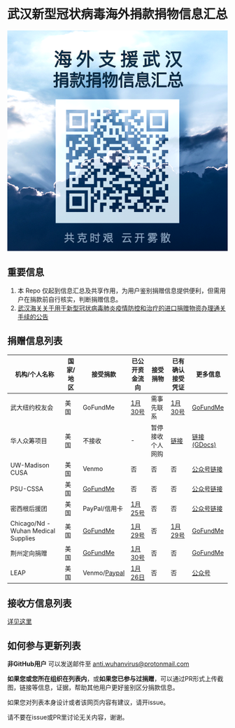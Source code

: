 # 武汉新型冠状病毒海外捐款捐物信息汇总

![QR](img/QR.jfif)

## 重要信息
1. 本 Repo 仅起到信息汇总及共享作用，为用户鉴别捐赠信息提供便利，但需用户在捐款前自行核实，判断捐赠信息。
2. [武汉海关关于用于新型冠状病毒肺炎疫情防控和治疗的进口捐赠物资办理通关手续的公告](http://www.customs.gov.cn/wuhan_customs/506378/506379/2851956/index.html)

## 捐赠信息列表

|机构/个人名称|国家/地区|接受捐款|已公开资金流向|接受捐物|已有确认接受凭证|更多信息|
|----|----|----|----|----|----|----|
|武大纽约校友会|美国|GoFundMe|[1月30号](https://mp.weixin.qq.com/s?__biz=MzA5MDk3Njk2OA==&mid=2649469517&idx=1&sn=452d86f749eb8a30cab2a8e9f6c12c70&chksm=881c75eabf6bfcfc2e5ad1c8e763864212233f832dcee853b8e7799d51551813d8f1975d45e7&mpshare=1&scene=1&srcid=&sharer_sharetime=1580478397926&sharer_shareid=c282b90b765c4d4e8683eca427a40b39&exportkey=A43YkXvQ1%2FXn6q5bsHlCVoI%3D&pass_ticket=6HF%2BxIoE5QWmWOn3pANoVH4re4CkaAb3TK1hiL0F08s%3D#rd)|需事先联系|[1月30号](https://mp.weixin.qq.com/s?__biz=MzA5MDk3Njk2OA==&mid=2649469517&idx=1&sn=452d86f749eb8a30cab2a8e9f6c12c70&chksm=881c75eabf6bfcfc2e5ad1c8e763864212233f832dcee853b8e7799d51551813d8f1975d45e7&mpshare=1&scene=1&srcid=&sharer_sharetime=1580478397926&sharer_shareid=c282b90b765c4d4e8683eca427a40b39&exportkey=A43YkXvQ1%2FXn6q5bsHlCVoI%3D&pass_ticket=6HF%2BxIoE5QWmWOn3pANoVH4re4CkaAb3TK1hiL0F08s%3D#rd)|[GoFundMe](https://www.gofundme.com/f/help-wuhan-fight-through-coronavirus?from=timeline)|
|华人众筹项目|美国|不接收|-|暂停接收个人网购|[链接](https://www.jianshu.com/p/44279607f25c)|[链接(GDocs)](https://docs.google.com/document/d/10ajFNh3_sTtyeWdgYP9HHnLH97kkH4w63O5l6Ip7sq0/mobilebasic?from=groupmessage&isappinstalled=0)|
|UW-Madison CUSA|美国|Venmo|否|否|否|[公众号链接](https://mp.weixin.qq.com/s?__biz=MjM5NjE3NTg4MQ==&mid=2649157328&idx=1&sn=9944f7cb0dcade00a525cae94c72503d&chksm=beff07b689888ea0d87171be6496e96ae93f1d5aeae7de639dac3d867bc5ae38855a15680222&mpshare=1&scene=1&srcid=&sharer_sharetime=1579914306615&sharer_shareid=c282b90b765c4d4e8683eca427a40b39&exportkey=AxxcthDE%2FafVp%2BcA1v3Lnp0%3D&pass_ticket=n9CznTPe9B50HPQNOY8BNU33C%2FkqyOkx8qUeWQBsLUY%3D#rd)|
|PSU-CSSA|美国|[GoFundMe](https://www.gofundme.com/f/8uk8e-psu-cssa-benefiting-wuhan?utm_medium=copy_link&utm_source=customer&utm_campaign=p_lico+share-sheet)|否|否|否|[公众号链接](https://mp.weixin.qq.com/s?__biz=Mzg4MTIyMTc5Ng==&mid=2247494219&idx=1&sn=ad620422c1f971ba9ad830f299547a2f&chksm=cf6be380f81c6a96ee28896fe87ecf7b81ed8812ad90149c741bc330c0dad978dab9a280b26f&mpshare=1&scene=1&srcid=&sharer_sharetime=1579923179147&sharer_shareid=880d1f29270eff0018433f83b04f8696&exportkey=A7cPBVafQPCiXh2SoaJh2u4%3D&pass_ticket=n9CznTPe9B50HPQNOY8BNU33C%2FkqyOkx8qUeWQBsLUY%3D#rd)|
|密西根后援团|美国|PayPal/信用卡|[1月25号](https://mp.weixin.qq.com/s?__biz=MzIyNTUwMjkzMg==&mid=2247484127&idx=1&sn=7e39ddc35af2ead07054a49c09f8bdf0&chksm=e87ff164df087872ed20add23cb934e8676851875f4ea8f6c14daf747e9d0264a9bb238084c7&mpshare=1&scene=1&srcid=&sharer_sharetime=1580093674766&sharer_shareid=c282b90b765c4d4e8683eca427a40b39&exportkey=AzVbztGYbiXWaggtxGNqlsw%3D&pass_ticket=b%2F6m5syet1k%2FIRLiCScj5rXu%2B3Y1UH0IKFYeN2jMviA%3D#rd)|否|否|[公众号链接](https://mp.weixin.qq.com/s?__biz=MzIyNTUwMjkzMg==&mid=2247484121&idx=1&sn=a54e185235d1527c8c6cbc4766d40810&chksm=e87ff162df087874389337b2427e61f18a6b9008ea9f2c16abb2e8bafe0a16f00db219807efc&mpshare=1&scene=1&srcid=&sharer_sharetime=1579966143312&sharer_shareid=7413d2033671d79c4383467451323eef&exportkey=A5rV20A%2FqT%2BDBX%2F8RCqavz4%3D&pass_ticket=OAguxKThIUHx7bVnoEvhB%2B1ptqb3ah4QXLpdiQfU7g0%3D#rd)|
|Chicago/Nd - Wuhan Medical Supplies|美国|[GoFundMe](https://www.gofundme.com/f/wuhan-coronavirus-medical-supplies)|[1月29号](https://www.gofundme.com/f/wuhan-coronavirus-medical-supplies)|否|[1月29号](https://www.gofundme.com/f/wuhan-coronavirus-medical-supplies)|[GoFundMe](https://www.gofundme.com/f/wuhan-coronavirus-medical-supplies)|
|荆州定向捐赠|美国|[GoFundMe](https://www.gofundme.com/f/fundraising-for-medical-supplies-ncov-jingzhou?utm_source=customer&utm_medium=copy_link-tip&utm_campaign=p_cp+share-sheet)|[1月30号](https://www.gofundme.com/f/fundraising-for-medical-supplies-ncov-jingzhou?utm_source=customer&utm_medium=copy_link-tip&utm_campaign=p_cp+share-sheet)|否|否|[GoFundMe](https://www.gofundme.com/f/fundraising-for-medical-supplies-ncov-jingzhou?utm_source=customer&utm_medium=copy_link-tip&utm_campaign=p_cp+share-sheet)|
|LEAP|美国|Venmo/[Paypal](leap.siliconvalley@gmail.com)|[1月26日](https://mp.weixin.qq.com/s?__biz=MzU1NzE1MzE5OA==&mid=2247484052&idx=1&sn=aaf05aeb6beaafdaf11b17d7b8f39d93&chksm=fc3b6c55cb4ce543fa8a0810e752fdb4fcc34facddbe0a03e85d00f1ed031548d5dff5c239e5&mpshare=1&scene=1&srcid=&sharer_sharetime=1580095458279&sharer_shareid=c282b90b765c4d4e8683eca427a40b39&exportkey=A5DT2bu161tVgxFWGdt12sc%3D&pass_ticket=b%2F6m5syet1k%2FIRLiCScj5rXu%2B3Y1UH0IKFYeN2jMviA%3D#rd)|否|否|[公众号](https://mp.weixin.qq.com/s?__biz=MzU1NzE1MzE5OA==&mid=2247484052&idx=1&sn=aaf05aeb6beaafdaf11b17d7b8f39d93&chksm=fc3b6c55cb4ce543fa8a0810e752fdb4fcc34facddbe0a03e85d00f1ed031548d5dff5c239e5&mpshare=1&scene=1&srcid=&sharer_sharetime=1580095458279&sharer_shareid=c282b90b765c4d4e8683eca427a40b39&exportkey=A5DT2bu161tVgxFWGdt12sc%3D&pass_ticket=b%2F6m5syet1k%2FIRLiCScj5rXu%2B3Y1UH0IKFYeN2jMviA%3D#rd)|

## 接收方信息列表
[详见这里](recipient.md)

## 如何参与更新列表
**非GitHub用户** 可以发送邮件至 anti.wuhanvirus@protonmail.com

**如果您或您所在组织在列表内**，或**如果您已参与过捐赠**，可以通过PR形式上传截图，链接等信息，证据，帮助其他用户更好鉴别区分捐款信息。

如果您对列表本身设计或者该网页内容有建议，请开issue。

请不要在issue或PR里讨论无关内容，谢谢。
